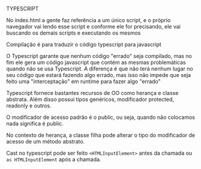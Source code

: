 TYPESCRIPT

No index.html a gente faz referência a um único script, e o próprio navegador vai lendo esse script e conforme ele for precisando, ele vai buscando os demais scripts e executando os mesmos

Compilação é para traduzir o código typescript para javascript

O Typescript garante que nenhum código "errado" seja compilado, mas no fim ele gera um código javascript que contém as mesmas problemáticas quando não se usa Typescript. A diferença é que não terá nenhum lugar no seu código que estará fazendo algo errado, mas isso não impede que seja feito uma "interceptação" em runtime para fazer algo "errado"

Typescript fornece bastantes recursos de OO como herança e classe abstrata. Além disso possui tipos genéricos, modificador protected, readonly e outros.

O modificador de acesso padrão é o public, ou seja, quando não colocamos nada significa é public.

No contexto de herança, a classe filha pode alterar o tipo do modificador de acesso de um método abstrato.

Cast no typescript pode ser feito ```<HTMLInputElement>``` antes da chamada ou ```as HTMLInputElement``` após a chamada.
